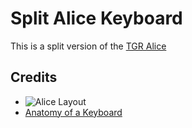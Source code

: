 # Split Alice Keyboard

This is a split version of the [TGR Alice](https://geekhack.org/index.php?topic=95054.0)

## Credits

* ![Alice Layout](https://cdn.myshoptet.com/usr/www.korabrand.xyz/user/documents/upload/img/blog/layouts/alice-like1.jpg)
* [Anatomy of a Keyboard](https://matt3o.com/anatomy-of-a-keyboard/)

